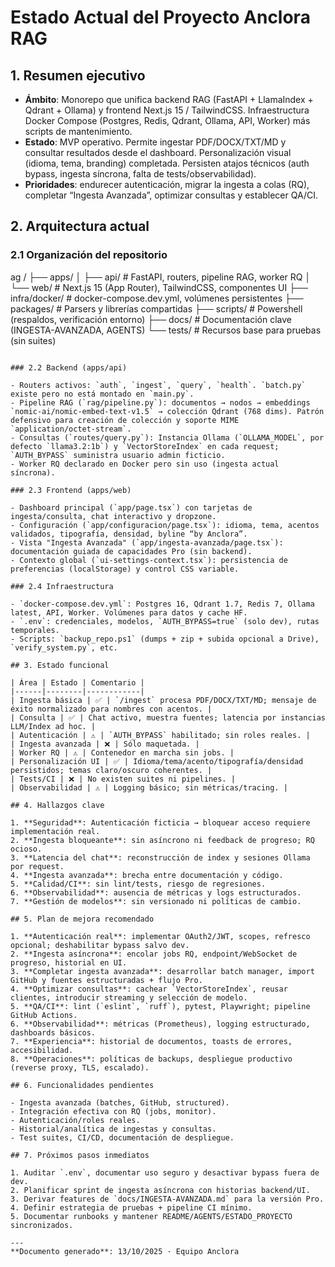 # Estado Actual del Proyecto Anclora RAG

## 1. Resumen ejecutivo

- **Ámbito**: Monorepo que unifica backend RAG (FastAPI + LlamaIndex + Qdrant + Ollama) y frontend Next.js 15 / TailwindCSS. Infraestructura Docker Compose (Postgres, Redis, Qdrant, Ollama, API, Worker) más scripts de mantenimiento.
- **Estado**: MVP operativo. Permite ingestar PDF/DOCX/TXT/MD y consultar resultados desde el dashboard. Personalización visual (idioma, tema, branding) completada. Persisten atajos técnicos (auth bypass, ingesta síncrona, falta de tests/observabilidad).
- **Prioridades**: endurecer autenticación, migrar la ingesta a colas (RQ), completar “Ingesta Avanzada”, optimizar consultas y establecer QA/CI.

## 2. Arquitectura actual

### 2.1 Organización del repositorio

ag
/
├── apps/
│   ├── api/        # FastAPI, routers, pipeline RAG, worker RQ
│   └── web/        # Next.js 15 (App Router), TailwindCSS, componentes UI
├── infra/docker/  # docker-compose.dev.yml, volúmenes persistentes
├── packages/      # Parsers y librerías compartidas
├── scripts/       # Powershell (respaldos, verificación entorno)
├── docs/          # Documentación clave (INGESTA-AVANZADA, AGENTS)
└── tests/         # Recursos base para pruebas (sin suites)

```

### 2.2 Backend (apps/api)

- Routers activos: `auth`, `ingest`, `query`, `health`. `batch.py` existe pero no está montado en `main.py`.
- Pipeline RAG (`rag/pipeline.py`): documentos → nodos → embeddings `nomic-ai/nomic-embed-text-v1.5` → colección Qdrant (768 dims). Patrón defensivo para creación de colección y soporte MIME `application/octet-stream`.
- Consultas (`routes/query.py`): Instancia Ollama (`OLLAMA_MODEL`, por defecto `llama3.2:1b`) y `VectorStoreIndex` en cada request; `AUTH_BYPASS` suministra usuario admin ficticio.
- Worker RQ declarado en Docker pero sin uso (ingesta actual síncrona).

### 2.3 Frontend (apps/web)

- Dashboard principal (`app/page.tsx`) con tarjetas de ingesta/consulta, chat interactivo y dropzone.
- Configuración (`app/configuracion/page.tsx`): idioma, tema, acentos validados, tipografía, densidad, byline “by Anclora”.
- Vista "Ingesta Avanzada" (`app/ingesta-avanzada/page.tsx`): documentación guiada de capacidades Pro (sin backend).
- Contexto global (`ui-settings-context.tsx`): persistencia de preferencias (localStorage) y control CSS variable.

### 2.4 Infraestructura

- `docker-compose.dev.yml`: Postgres 16, Qdrant 1.7, Redis 7, Ollama latest, API, Worker. Volúmenes para datos y cache HF.
- `.env`: credenciales, modelos, `AUTH_BYPASS=true` (solo dev), rutas temporales.
- Scripts: `backup_repo.ps1` (dumps + zip + subida opcional a Drive), `verify_system.py`, etc.

## 3. Estado funcional

| Área | Estado | Comentario |
|------|--------|------------|
| Ingesta básica | ✅ | `/ingest` procesa PDF/DOCX/TXT/MD; mensaje de éxito normalizado para nombres con acentos. |
| Consulta | ✅ | Chat activo, muestra fuentes; latencia por instancias LLM/Index ad hoc. |
| Autenticación | ⚠️ | `AUTH_BYPASS` habilitado; sin roles reales. |
| Ingesta avanzada | ❌ | Sólo maquetada. |
| Worker RQ | ⚠️ | Contenedor en marcha sin jobs. |
| Personalización UI | ✅ | Idioma/tema/acento/tipografía/densidad persistidos; temas claro/oscuro coherentes. |
| Tests/CI | ❌ | No existen suites ni pipelines. |
| Observabilidad | ⚠️ | Logging básico; sin métricas/tracing. |

## 4. Hallazgos clave

1. **Seguridad**: Autenticación ficticia → bloquear acceso requiere implementación real.
2. **Ingesta bloqueante**: sin asíncrono ni feedback de progreso; RQ ocioso.
3. **Latencia del chat**: reconstrucción de index y sesiones Ollama por request.
4. **Ingesta avanzada**: brecha entre documentación y código.
5. **Calidad/CI**: sin lint/tests, riesgo de regresiones.
6. **Observabilidad**: ausencia de métricas y logs estructurados.
7. **Gestión de modelos**: sin versionado ni políticas de cambio.

## 5. Plan de mejora recomendado

1. **Autenticación real**: implementar OAuth2/JWT, scopes, refresco opcional; deshabilitar bypass salvo dev.
2. **Ingesta asíncrona**: encolar jobs RQ, endpoint/WebSocket de progreso, historial en UI.
3. **Completar ingesta avanzada**: desarrollar batch manager, import GitHub y fuentes estructuradas + flujo Pro.
4. **Optimizar consultas**: cachear `VectorStoreIndex`, reusar clientes, introducir streaming y selección de modelo.
5. **QA/CI**: lint (`eslint`, `ruff`), pytest, Playwright; pipeline GitHub Actions.
6. **Observabilidad**: métricas (Prometheus), logging estructurado, dashboards básicos.
7. **Experiencia**: historial de documentos, toasts de errores, accesibilidad.
8. **Operaciones**: políticas de backups, despliegue productivo (reverse proxy, TLS, escalado).

## 6. Funcionalidades pendientes

- Ingesta avanzada (batches, GitHub, structured).
- Integración efectiva con RQ (jobs, monitor).
- Autenticación/roles reales.
- Historial/analítica de ingestas y consultas.
- Test suites, CI/CD, documentación de despliegue.

## 7. Próximos pasos inmediatos

1. Auditar `.env`, documentar uso seguro y desactivar bypass fuera de dev.
2. Planificar sprint de ingesta asíncrona con historias backend/UI.
3. Derivar features de `docs/INGESTA-AVANZADA.md` para la versión Pro.
4. Definir estrategia de pruebas + pipeline CI mínimo.
5. Documentar runbooks y mantener README/AGENTS/ESTADO_PROYECTO sincronizados.

---
**Documento generado**: 13/10/2025 · Equipo Anclora
